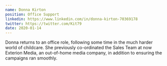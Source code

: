 ```yaml
---
name: Donna Kirton
position: Office Support
linkedin: https://www.linkedin.com/in/donna-kirton-70369178
twitter: https://twitter.com/Kit79
date: 2020-01-14
---
```


Donna returns to an office role, following some time in the much harder world of childcare. She previously co-ordinated the Sales Team at now Exterion Media, an out-of-home media company, in addition to ensuring the campaigns ran smoothly.
